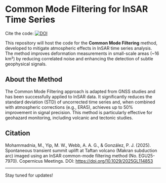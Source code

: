 # Common Mode Filtering for InSAR Time Series
Cite the code:      [![DOI](https://zenodo.org/badge/914178071.svg)](https://doi.org/10.5281/zenodo.14629137)

This repository will host the code for the **Common Mode Filtering** method, developed to mitigate atmospheric effects in InSAR time series analysis. The method improves deformation measurements in small-scale areas (~16 km²) by reducing correlated noise and enhancing the detection of subtle geophysical signals.

## About the Method
The Common Mode Filtering approach is adapted from GNSS studies and has been successfully applied to InSAR data. It significantly reduces the standard deviation (STD) of uncorrected time series and, when combined with atmospheric corrections (e.g., ERA5), achieves up to 50% improvement in signal precision. This method is particularly effective for geohazard monitoring, including volcanic and tectonic studies.


## Citation
Mohammadnia, M., Yip, M. W., Webb, A. A. G., & González, P. J. (2025). Spontaneous transient summit uplift at Taftan volcano (Makran subduction arc) imaged using an InSAR common-mode filtering method (No. EGU25-7970). Copernicus Meetings.
DOI: https://doi.org/10.1029/2025GL114853

---

Stay tuned for updates!



